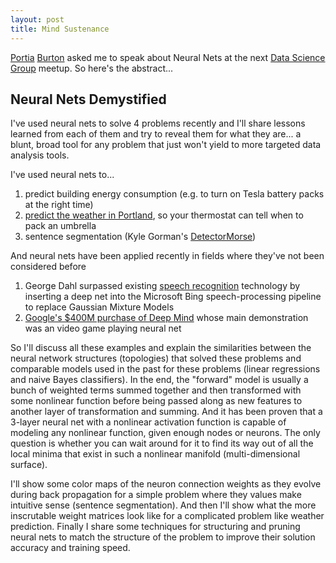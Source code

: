 ```yaml
---
layout: post
title: Mind Sustenance
---
```


[Portia](https://twitter.com/pkafei) [Burton](http://www.plbanalytics.com/) asked me to speak about Neural Nets at the next [Data Science Group](http://www.meetup.com/Portland-Data-Science-Group/) meetup. So here's the abstract... 

Neural Nets Demystified
-----------------------

I've used neural nets to solve 4 problems recently and I'll share lessons learned from each of them and try to reveal them for what they are... a blunt, broad tool for any problem that just won't yield to more targeted data analysis tools.

I've used neural nets to...

1. predict building energy consumption (e.g. to turn on Tesla battery packs at the right time)
2. [predict the weather in Portland](http://hobsonlane.com/PyCon-2015-Lightning-Talk-Video-and-Attribution/), so your thermostat can tell when to pack an umbrella
3. sentence segmentation (Kyle Gorman's [DetectorMorse](https://github.com/cslu-nlp/DetectorMorse))

And neural nets have been applied recently in fields where they've not been considered before

1. George Dahl surpassed existing [speech recognition](http://hobsonlane.com/Graph-Theory-Basics-and-Advanced-Speech-Recognition-with-Neural-Nets/) technology by inserting a deep net into the Microsoft Bing speech-processing pipeline to replace Gaussian Mixture Models
2. [Google's $400M purchase of Deep Mind](http://www.technologyreview.com/news/524026/is-google-cornering-the-market-on-deep-learning/) whose main demonstration was an video game playing neural net

So I'll discuss all these examples and explain the similarities between the neural network structures (topologies) that solved these problems and comparable models used in the past for these problems (linear regressions and naive Bayes classifiers). In the end, the "forward" model is usually a bunch of weighted terms summed together and then transformed with some nonlinear function before being passed along as new features to another layer of transformation and summing. And it has been proven that a 3-layer neural net with a nonlinear activation function is capable of modeling any nonlinear function, given enough nodes or neurons. The only question is whether you can wait around for it to find its way out of all the local minima that exist in such a nonlinear manifold (multi-dimensional surface).

I'll show some color maps of the neuron connection weights as they evolve during back propagation for a simple problem where they values make intuitive sense (sentence segmentation). And then I'll show what the more inscrutable weight matrices look like for a complicated problem like weather prediction. Finally I share some techniques for structuring and pruning neural nets to match the structure of the problem to improve their solution accuracy and training speed.

